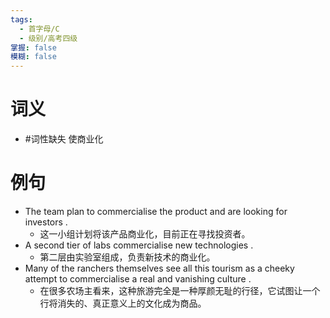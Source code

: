 ```yaml
---
tags:
  - 首字母/C
  - 级别/高考四级
掌握: false
模糊: false
---
```

# 词义
- #词性缺失 使商业化
# 例句
- The team plan to commercialise the product and are looking for investors .
	- 这一小组计划将该产品商业化，目前正在寻找投资者。
- A second tier of labs commercialise new technologies .
	- 第二层由实验室组成，负责新技术的商业化。
- Many of the ranchers themselves see all this tourism as a cheeky attempt to commercialise a real and vanishing culture .
	- 在很多农场主看来，这种旅游完全是一种厚颜无耻的行径，它试图让一个行将消失的、真正意义上的文化成为商品。
